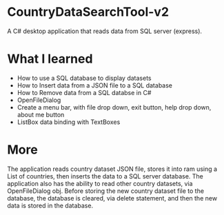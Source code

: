 # CountryDataSearchTool-v2
A C# desktop application that reads data from SQL server (express).

# What I learned
* How to use a SQL database to display datasets
* How to Insert data from a JSON file to a SQL database
* How to Remove data from a SQL databse in C#
* OpenFileDialog
* Create a menu bar, with file drop down, exit button, help drop down, about me button
* ListBox data binding with TextBoxes

# More
The application reads country dataset JSON file, stores it into ram using a List of countries, then inserts the data to a 
SQL server database. The application also has the ability to read other country datasets, via OpenFileDialog obj. Before storing
the new country dataset file to the database, the database is cleared, via delete statement, and then the new data is stored in the database.
